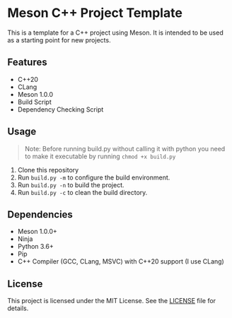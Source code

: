 # Meson C++ Project Template

This is a template for a C++ project using Meson. It is intended to be used as a starting point for new projects.

## Features

* C++20
* CLang
* Meson 1.0.0
* Build Script
* Dependency Checking Script

## Usage

>Note: Before running build.py without calling it with python you need to make it executable by running `chmod +x build.py`
1. Clone this repository
2. Run `build.py -m` to configure the build environment.
3. Run `build.py -n` to build the project.
4. Run `build.py -c` to clean the build directory.

## Dependencies

* Meson 1.0.0+
* Ninja
* Python 3.6+
* Pip
* C++ Compiler (GCC, CLang, MSVC) with C++20 support (I use CLang)

## License

This project is licensed under the MIT License. See the [LICENSE](LICENSE) file for details.
